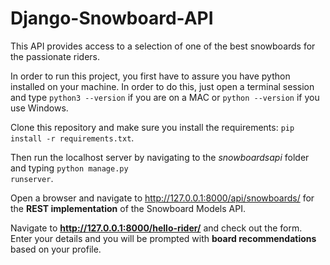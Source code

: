 # Django-Snowboard-API

This API provides access to a selection of one of the best snowboards for the passionate riders.

In order to run this project, you first have to assure you have python installed on your machine. 
In order to do this, just open a terminal session and type 
<code>python3 --version</code> if you are on a MAC or <code>python --version</code> if you use Windows.

Clone this repository and make sure you install the requirements: <code>pip install -r requirements.txt</code>.

Then run the localhost server by navigating to the 
_snowboardsapi_ folder and typing <code>python manage.py runserver</code>.

Open a browser and navigate to http://127.0.0.1:8000/api/snowboards/ for the **REST implementation** of the Snowboard Models API.

Navigate to **http://127.0.0.1:8000/hello-rider/** and check out the form. Enter your details and you will be prompted with **board recommendations** based on your profile.
